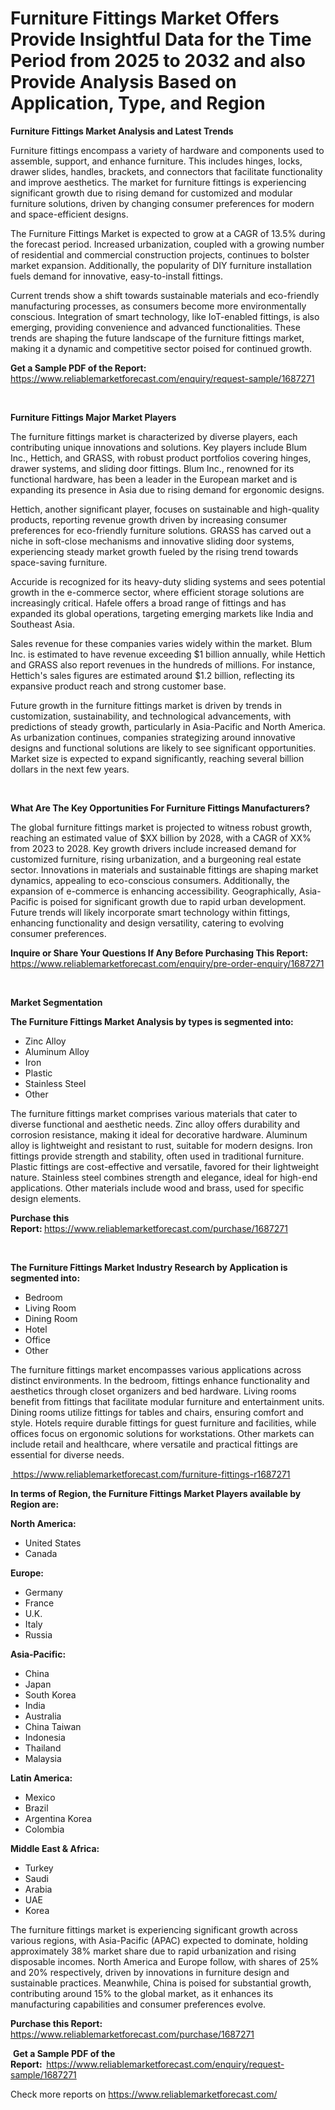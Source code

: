 <p><h1>Furniture Fittings Market Offers Provide Insightful Data for the Time Period from 2025 to 2032 and also Provide Analysis Based on Application, Type, and Region</h1></p><p><strong>Furniture Fittings Market Analysis and Latest Trends</strong></p>
<p><p>Furniture fittings encompass a variety of hardware and components used to assemble, support, and enhance furniture. This includes hinges, locks, drawer slides, handles, brackets, and connectors that facilitate functionality and improve aesthetics. The market for furniture fittings is experiencing significant growth due to rising demand for customized and modular furniture solutions, driven by changing consumer preferences for modern and space-efficient designs. </p><p>The Furniture Fittings Market is expected to grow at a CAGR of 13.5% during the forecast period. Increased urbanization, coupled with a growing number of residential and commercial construction projects, continues to bolster market expansion. Additionally, the popularity of DIY furniture installation fuels demand for innovative, easy-to-install fittings. </p><p>Current trends show a shift towards sustainable materials and eco-friendly manufacturing processes, as consumers become more environmentally conscious. Integration of smart technology, like IoT-enabled fittings, is also emerging, providing convenience and advanced functionalities. These trends are shaping the future landscape of the furniture fittings market, making it a dynamic and competitive sector poised for continued growth.</p></p>
<p><strong>Get a Sample PDF of the Report:&nbsp;</strong> <a href="https://www.reliablemarketforecast.com/enquiry/request-sample/1687271?utm_campaign=2470&utm_medium=2&utm_source=Github&utm_content=ia&utm_term=16022025&utm_id=furniture-fittings">https://www.reliablemarketforecast.com/enquiry/request-sample/1687271</a></p>
<p>&nbsp;</p>
<p><strong>Furniture Fittings Major Market Players</strong></p>
<p><p>The furniture fittings market is characterized by diverse players, each contributing unique innovations and solutions. Key players include Blum Inc., Hettich, and GRASS, with robust product portfolios covering hinges, drawer systems, and sliding door fittings. Blum Inc., renowned for its functional hardware, has been a leader in the European market and is expanding its presence in Asia due to rising demand for ergonomic designs. </p><p>Hettich, another significant player, focuses on sustainable and high-quality products, reporting revenue growth driven by increasing consumer preferences for eco-friendly furniture solutions. GRASS has carved out a niche in soft-close mechanisms and innovative sliding door systems, experiencing steady market growth fueled by the rising trend towards space-saving furniture.</p><p>Accuride is recognized for its heavy-duty sliding systems and sees potential growth in the e-commerce sector, where efficient storage solutions are increasingly critical. Hafele offers a broad range of fittings and has expanded its global operations, targeting emerging markets like India and Southeast Asia.</p><p>Sales revenue for these companies varies widely within the market. Blum Inc. is estimated to have revenue exceeding $1 billion annually, while Hettich and GRASS also report revenues in the hundreds of millions. For instance, Hettich's sales figures are estimated around $1.2 billion, reflecting its expansive product reach and strong customer base.</p><p>Future growth in the furniture fittings market is driven by trends in customization, sustainability, and technological advancements, with predictions of steady growth, particularly in Asia-Pacific and North America. As urbanization continues, companies strategizing around innovative designs and functional solutions are likely to see significant opportunities. Market size is expected to expand significantly, reaching several billion dollars in the next few years.</p></p>
<p>&nbsp;</p>
<p><strong>What Are The Key Opportunities For Furniture Fittings Manufacturers?</strong></p>
<p><p>The global furniture fittings market is projected to witness robust growth, reaching an estimated value of $XX billion by 2028, with a CAGR of XX% from 2023 to 2028. Key growth drivers include increased demand for customized furniture, rising urbanization, and a burgeoning real estate sector. Innovations in materials and sustainable fittings are shaping market dynamics, appealing to eco-conscious consumers. Additionally, the expansion of e-commerce is enhancing accessibility. Geographically, Asia-Pacific is poised for significant growth due to rapid urban development. Future trends will likely incorporate smart technology within fittings, enhancing functionality and design versatility, catering to evolving consumer preferences.</p></p>
<p><strong>Inquire or Share Your Questions If Any Before Purchasing This Report:</strong> <a href="https://www.reliablemarketforecast.com/enquiry/pre-order-enquiry/1687271?utm_campaign=2470&utm_medium=2&utm_source=Github&utm_content=ia&utm_term=16022025&utm_id=furniture-fittings">https://www.reliablemarketforecast.com/enquiry/pre-order-enquiry/1687271</a></p>
<p>&nbsp;</p>
<p><strong>Market Segmentation</strong></p>
<p><strong>The Furniture Fittings Market Analysis by types is segmented into:</strong></p>
<p><ul><li>Zinc Alloy</li><li>Aluminum Alloy</li><li>Iron</li><li>Plastic</li><li>Stainless Steel</li><li>Other</li></ul></p>
<p><p>The furniture fittings market comprises various materials that cater to diverse functional and aesthetic needs. Zinc alloy offers durability and corrosion resistance, making it ideal for decorative hardware. Aluminum alloy is lightweight and resistant to rust, suitable for modern designs. Iron fittings provide strength and stability, often used in traditional furniture. Plastic fittings are cost-effective and versatile, favored for their lightweight nature. Stainless steel combines strength and elegance, ideal for high-end applications. Other materials include wood and brass, used for specific design elements.</p></p>
<p><strong>Purchase this Report:&nbsp;</strong><a href="https://www.reliablemarketforecast.com/purchase/1687271?utm_campaign=2470&utm_medium=2&utm_source=Github&utm_content=ia&utm_term=16022025&utm_id=furniture-fittings">https://www.reliablemarketforecast.com/purchase/1687271</a></p>
<p>&nbsp;</p>
<p><strong>The Furniture Fittings Market Industry Research by Application is segmented into:</strong></p>
<p><ul><li>Bedroom</li><li>Living Room</li><li>Dining Room</li><li>Hotel</li><li>Office</li><li>Other</li></ul></p>
<p><p>The furniture fittings market encompasses various applications across distinct environments. In the bedroom, fittings enhance functionality and aesthetics through closet organizers and bed hardware. Living rooms benefit from fittings that facilitate modular furniture and entertainment units. Dining rooms utilize fittings for tables and chairs, ensuring comfort and style. Hotels require durable fittings for guest furniture and facilities, while offices focus on ergonomic solutions for workstations. Other markets can include retail and healthcare, where versatile and practical fittings are essential for diverse needs.</p></p>
<p><a href="https://www.reliablemarketforecast.com/furniture-fittings-r1687271?utm_campaign=2470&utm_medium=2&utm_source=Github&utm_content=ia&utm_term=16022025&utm_id=furniture-fittings">&nbsp;https://www.reliablemarketforecast.com/furniture-fittings-r1687271</a></p>
<p><strong>In terms of Region, the Furniture Fittings Market Players available by Region are:</strong></p>
<p>
    <p> <strong> North America: </strong>
        <ul>
            <li>United States</li>
            <li>Canada</li>
        </ul>
        </p> 
    <p> <strong> Europe: </strong>
        <ul>
            <li>Germany</li>
            <li>France</li>
            <li>U.K.</li>
            <li>Italy</li>
            <li>Russia</li>
        </ul>
        </p> 
    <p> <strong> Asia-Pacific: </strong>
        <ul>
            <li>China</li>
            <li>Japan</li>
            <li>South Korea</li>
            <li>India</li>
            <li>Australia</li>
            <li>China Taiwan</li>
            <li>Indonesia</li>
            <li>Thailand</li>
            <li>Malaysia</li>
        </ul>
        </p> 
    <p> <strong> Latin America: </strong>
        <ul>
            <li>Mexico</li>
            <li>Brazil</li>
            <li>Argentina Korea</li>
            <li>Colombia</li>
        </ul>
        </p> 
    <p> <strong> Middle East & Africa: </strong>
        <ul>
            <li>Turkey</li>
            <li>Saudi</li>
            <li>Arabia</li>
            <li>UAE</li>
            <li>Korea</li>
        </ul>
    </p>
    </p>
<p><p>The furniture fittings market is experiencing significant growth across various regions, with Asia-Pacific (APAC) expected to dominate, holding approximately 38% market share due to rapid urbanization and rising disposable incomes. North America and Europe follow, with shares of 25% and 20% respectively, driven by innovations in furniture design and sustainable practices. Meanwhile, China is poised for substantial growth, contributing around 15% to the global market, as it enhances its manufacturing capabilities and consumer preferences evolve.</p></p>
<p><strong>Purchase this Report: </strong><a href="https://www.reliablemarketforecast.com/purchase/1687271?utm_campaign=2470&utm_medium=2&utm_source=Github&utm_content=ia&utm_term=16022025&utm_id=furniture-fittings">https://www.reliablemarketforecast.com/purchase/1687271</a></p>
<p>&nbsp;<strong>Get a Sample PDF of the Report:&nbsp;&nbsp;</strong><a href="https://www.reliablemarketforecast.com/enquiry/request-sample/1687271?utm_campaign=2470&utm_medium=2&utm_source=Github&utm_content=ia&utm_term=16022025&utm_id=furniture-fittings">https://www.reliablemarketforecast.com/enquiry/request-sample/1687271</a></p>
<p><strong></strong></p>
<p>Check more reports on <a href="https://www.reliablemarketforecast.com/?utm_campaign=2470&utm_medium=2&utm_source=Github&utm_content=ia&utm_term=16022025&utm_id=furniture-fittings">https://www.reliablemarketforecast.com/</a></p>